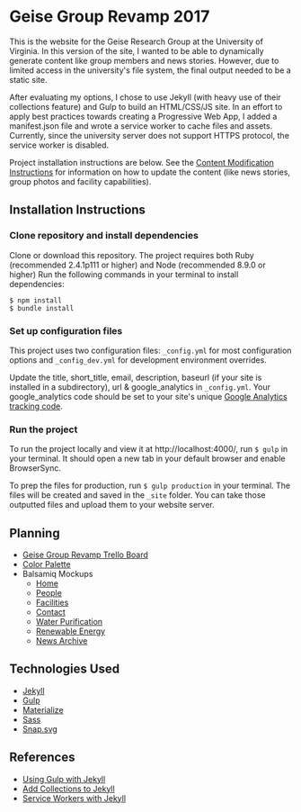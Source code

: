 # Geise Group Revamp 2017
This is the website for the Geise Research Group at the University of Virginia. In this version of the site, I wanted to be able to dynamically generate content like group members and news stories. However, due to limited access in the university's file system, the final output needed to be a static site.

After evaluating my options, I chose to use Jekyll (with heavy use of their collections feature) and Gulp to build an HTML/CSS/JS site. In an effort to apply best practices towards creating a Progressive Web App, I added a manifest.json file and wrote a service worker to cache files and assets. Currently, since the university server does not support HTTPS protocol, the service worker is disabled.

Project installation instructions are below. See the [Content Modification Instructions](http://example.com) for information on how to update the content (like news stories, group photos and facility capabilities).

## Installation Instructions

### Clone repository and install dependencies
Clone or download this repository. The project requires both Ruby (recommended 2.4.1p111 or higher) and Node (recommended 8.9.0 or higher) Run the following commands in your terminal to install dependencies:

```
$ npm install
$ bundle install
```

### Set up configuration files
This project uses two configuration files: `_config.yml` for most configuration options and `_config_dev.yml` for development environment overrides.

Update the title, short_title, email, description, baseurl (if your site is installed in a subdirectory), url &amp; google_analytics in `_config.yml`. Your google_analytics code should be set to your site's unique [Google Analytics tracking code](https://support.google.com/analytics/answer/1008015?hl=en).

### Run the project
To run the project locally and view it at http://localhost:4000/, run `$ gulp` in your terminal. It should open a new tab in your default browser and enable BrowserSync.

To prep the files for production, run `$ gulp production` in your terminal. The files will be created and saved in the `_site` folder. You can take those outputted files and upload them to your website server.

## Planning
* [Geise Group Revamp Trello Board](https://trello.com/b/9870cdDn/geise-group-revamp)
* [Color Palette](https://coolors.co/002654-ee600d-5b6f88-cfd6df-ffffff)
* Balsamiq Mockups
	* [Home](https://github.com/elisekain/geise-group-revamp/blob/master/_wireframes/Home.pdf)
	* [People](https://github.com/elisekain/geise-group-revamp/blob/master/_wireframes/People.pdf)
	* [Facilities](https://github.com/elisekain/geise-group-revamp/blob/master/_wireframes/Facilities.pdf)
	* [Contact](https://github.com/elisekain/geise-group-revamp/blob/master/_wireframes/ContactDirections.pdf)
	* [Water Purification](https://github.com/elisekain/geise-group-revamp/blob/master/_wireframes/WaterPurification.pdf)
	* [Renewable Energy](https://github.com/elisekain/geise-group-revamp/blob/master/_wireframes/RenewableEnergy.pdf)
	* [News Archive](https://github.com/elisekain/geise-group-revamp/blob/master/_wireframes/Archive.pdf)

## Technologies Used
* [Jekyll](https://jekyllrb.com/)
* [Gulp](https://gulpjs.com/)
* [Materialize](http://materializecss.com/)
* [Sass](http://sass-lang.com/)
* [Snap.svg](http://snapsvg.io/)

## References
* [Using Gulp with Jekyll](https://aaronlasseigne.com/2016/02/03/using-gulp-with-jekyll/)
* [Add Collections to Jekyll](https://jekyllrb.com/docs/collections/)
* [Service Workers with Jekyll](https://jamesiv.es/jekyll/amp/2017/05/09/serviceworkers-with-jekyll.html)